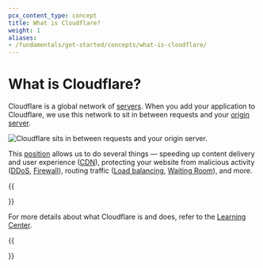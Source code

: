 ```yaml
---
pcx_content_type: concept
title: What is Cloudflare?
weight: 1
aliases:
- /fundamentals/get-started/concepts/what-is-cloudflare/
---
```


# What is Cloudflare?

Cloudflare is a global network of [servers](https://www.cloudflare.com/learning/cdn/glossary/edge-server/). When you add your application to Cloudflare, we use this network to sit in between requests and your [origin server](https://www.cloudflare.com/learning/cdn/glossary/origin-server/).

![Cloudflare sits in between requests and your origin server.](/images/fundamentals/get-started/website-with-cloudflare.svg)

This [position](/fundamentals/get-started/concepts/how-cloudflare-works/) allows us to do several things — speeding up content delivery and user experience ([CDN](https://www.cloudflare.com/learning/cdn/what-is-a-cdn/)), protecting your website from malicious activity ([DDoS](https://www.cloudflare.com/learning/ddos/what-is-a-ddos-attack/), [Firewall](https://www.cloudflare.com/learning/ddos/glossary/web-application-firewall-waf/)), routing traffic ([Load balancing](/load-balancing/), [Waiting Room](/waiting-room/)), and more.

{{<Aside type="note">}}

For more details about what Cloudflare is and does, refer to the [Learning Center](https://www.cloudflare.com/learning/what-is-cloudflare/).

{{</Aside>}}
